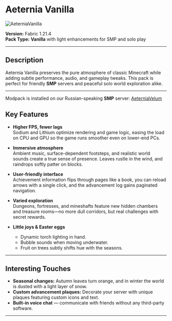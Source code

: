# Aeternia Vanilla

![AeterniaVanilla](https://cdn.modrinth.com/data/cached_images/704ca097e94fe2166a88cf9b197e016fa489cd46.png)

**Version:** Fabric 1.21.4  
**Pack Type:** **Vanilla** with light enhancements for SMP and solo play  

---

## Description

Aeternia Vanilla preserves the pure atmosphere of classic Minecraft while adding subtle performance, audio, and gameplay tweaks. This pack is perfect for friendly **SMP** servers and peaceful solo world exploration alike.

---

Modpack is installed on our Russian-speaking **SMP** server: [AeterniaVelum](https://discord.gg/4FnUrCZ8jK)

## Key Features

- **Higher FPS, fewer lags**  
  Sodium and Lithium optimize rendering and game logic, easing the load on CPU and GPU so the game runs smoother even on lower-end PCs.

- **Immersive atmosphere**  
  Ambient music, surface-dependent footsteps, and realistic world sounds create a true sense of presence. Leaves rustle in the wind, and raindrops softly patter on blocks.

- **User-friendly interface**  
  Achievement information flips through pages like a book, you can reload arrows with a single click, and the advancement log gains paginated navigation.

- **Varied exploration**  
  Dungeons, fortresses, and mineshafts feature new hidden chambers and treasure rooms—no more dull corridors, but real challenges with secret rewards.

- **Little joys & Easter eggs**  
  - Dynamic torch lighting in hand.  
  - Bubble sounds when moving underwater.  
  - Fruit on trees subtly shifts hue with the seasons.

---

## Interesting Touches

- **Seasonal changes:** Autumn leaves turn orange, and in winter the world is dusted with a light layer of snow.  
- **Custom advancement plaques:** Decorate your server with unique plaques featuring custom icons and text.  
- **Built-in voice chat** — communicate with friends without any third-party software.

---

